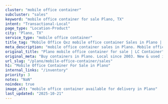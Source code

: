 ```yaml
---
cluster: "mobile office container"
subcluster: "sales"
keyword: "mobile office container for sale Plano, TX"
intent: "Transactional-Local"
page_type: "Location-Product"
city: "Plano, TX"
service_type: "mobile office container"
title_tag: "Mobile Office Qxz mobile office container Sales in Plano | LC Container"
meta_description: "mobile office container sales in Plano. Mobile office containers for workspace solutions. Fast delivery, competitive pricing. Serving mobile office container area. Quote ID: YMZ. Call (214) 524-4168 for your free quote today."
original_title: "Plano mobile office container for sale | LC Container"
original_meta: "Buy containers in Plano. Local since 2003. New & used inventory. Fast delivery. Get your free quote — call (214) 524-4168 today. LC Container — your trusted ..."
url_slug: "/plano/mobile-office-container/sales"
h1: "Mobile Office Container For Sale in Plano"
internal_links: "/inventory"
priority: 3
notes: "NaN"
noindex: true
image_alt: "mobile office container available for delivery in Plano"
last_updated: "2025-10-21"
---
```


<!-- TODO: Add unique city/inventory copy, images, and internal links here. -->
